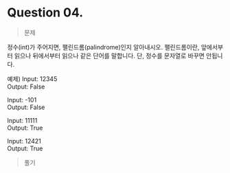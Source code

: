 # Question 04.

> 문제

정수(int)가 주어지면, 팰린드롬(palindrome)인지 알아내시오. 팰린드롬이란, 앞에서부터 읽으나 뒤에서부터 읽으나 같은 단어를 말합니다. 단, 정수를 문자열로 바꾸면 안됩니다.

예제)
Input: 12345  
Output: False

Input: -101  
Output: False

Input: 11111  
Output: True

Input: 12421  
Output: True
    
    
> 풀기

